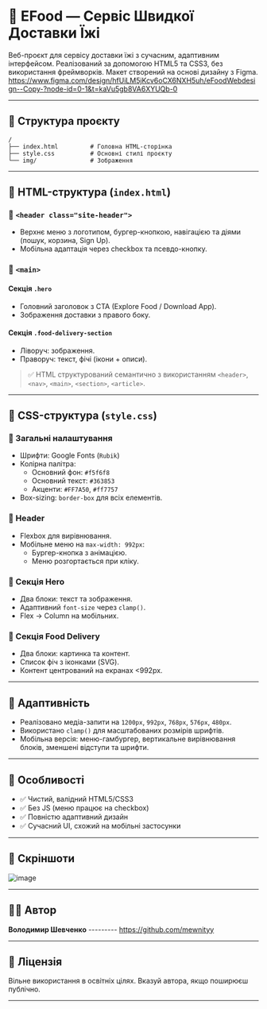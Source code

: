 # 🌮 EFood — Сервіс Швидкої Доставки Їжі

Веб-проєкт для сервісу доставки їжі з сучасним, адаптивним інтерфейсом. Реалізований за допомогою HTML5 та CSS3, без використання фреймворків. Макет створений на основі дизайну з Figma.
https://www.figma.com/design/hfUiLM5jKcv6oCX6NXH5uh/eFoodWebdesign--Copy-?node-id=0-1&t=kaVu5gb8VA6XYUQb-0

---

## 📁 Структура проєкту

```
/
├── index.html         # Головна HTML-сторінка
├── style.css          # Основні стилі проєкту
└── img/               # Зображення 
```

---

## 🧩 HTML-структура (`index.html`)

### 🔹 `<header class="site-header">`
- Верхнє меню з логотипом, бургер-кнопкою, навігацією та діями (пошук, корзина, Sign Up).
- Мобільна адаптація через checkbox та псевдо-кнопку.

### 🔹 `<main>`
#### Секція `.hero`
- Головний заголовок з CTA (Explore Food / Download App).
- Зображення доставки з правого боку.

#### Секція `.food-delivery-section`
- Ліворуч: зображення.
- Праворуч: текст, фічі (ікони + описи).

> ✅ HTML структурований семантично з використанням `<header>`, `<nav>`, `<main>`, `<section>`, `<article>`.

---

## 🎨 CSS-структура (`style.css`)

### 📌 Загальні налаштування
- Шрифти: Google Fonts (`Rubik`)
- Колірна палітра:
  - Основний фон: `#f5f6f8`
  - Основний текст: `#363853`
  - Акценти: `#FF7A50`, `#ff7757`
- Box-sizing: `border-box` для всіх елементів.

### 🔹 Header
- Flexbox для вирівнювання.
- Мобільне меню на `max-width: 992px`:
  - Бургер-кнопка з анімацією.
  - Меню розгортається при кліку.

### 🔹 Секція Hero
- Два блоки: текст та зображення.
- Адаптивний `font-size` через `clamp()`.
- Flex → Column на мобільних.

### 🔹 Секція Food Delivery
- Два блоки: картинка та контент.
- Список фіч з іконками (SVG).
- Контент центрований на екранах <992px.

---

## 📱 Адаптивність

- Реалізовано медіа-запити на `1200px`, `992px`, `768px`, `576px`, `480px`.
- Використано `clamp()` для масштабованих розмірів шрифтів.
- Мобільна версія: меню-гамбургер, вертикальне вирівнювання блоків, зменшені відступи та шрифти.

---

## 📌 Особливості

- ✅ Чистий, валідний HTML5/CSS3
- ✅ Без JS (меню працює на checkbox)
- ✅ Повністю адаптивний дизайн
- ✅ Сучасний UI, схожий на мобільні застосунки

---

## 📸 Скріншоти

![image](https://github.com/user-attachments/assets/70f9e129-8765-4b13-a473-323a7156f3a6)


---


## 👨‍💻 Автор

**Володимир Шевченко**  --------- https://github.com/mewnityy

---

## 📄 Ліцензія

Вільне використання в освітніх цілях. Вказуй автора, якщо поширюєш публічно.

---

